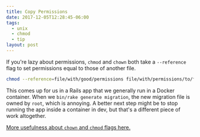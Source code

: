 ```yaml
---
title: Copy Permissions
date: 2017-12-05T12:28:45-06:00
tags:
  - unix
  - chmod
  - tip
layout: post
---
```


If you're lazy about permissions, `chmod` and `chown` both take a `--reference` flag to set permissions equal to those of another file.

```sh
chmod --reference=file/with/good/permissions file/with/permissions/to/fix
```

This comes up for us in a Rails app that we generally run in a Docker container. When we `bin/rake generate migration`, the new migration file is owned by `root`, which is annoying. A better next step might be to stop running the app inside a container in dev, but that's a different piece of work altogether.

[More usefulness about `chown` and `chmod` flags here.](https://www.cyberciti.biz/faq/how-to-copy-permissions-from-one-file-to-another-on-linux/)
